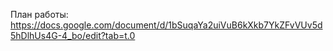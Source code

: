 План работы: https://docs.google.com/document/d/1bSuqaYa2uiVuB6kXkb7YkZFvVUv5d5hDlhUs4G-4_bo/edit?tab=t.0
